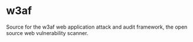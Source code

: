 w3af
====

Source for the w3af web application attack and audit framework, the open source web vulnerability scanner.


